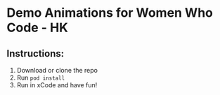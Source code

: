 # Demo Animations for Women Who Code - HK

## Instructions:
1. Download or clone the repo
2. Run `pod install`
3. Run in xCode and have fun!

